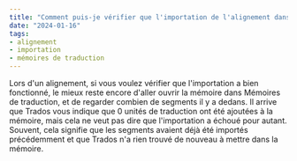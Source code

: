 ```yaml
---
title: "Comment puis-je vérifier que l'importation de l'alignement dans la mémoire de traduction a bien fonctionné ?"
date: "2024-01-16"
tags:
- alignement
- importation
- mémoires de traduction
---
```


Lors d'un alignement, si vous voulez vérifier que l'importation a bien fonctionné, le mieux reste encore d'aller ouvrir la mémoire dans Mémoires de traduction, et de regarder combien de segments il y a dedans. Il arrive que Trados vous indique que 0 unités de traduction ont été ajoutées à la mémoire, mais cela ne veut pas dire que l'importation a échoué pour autant. Souvent, cela signifie que les segments avaient déjà été importés précédemment et que Trados n'a rien trouvé de nouveau à mettre dans la mémoire.

